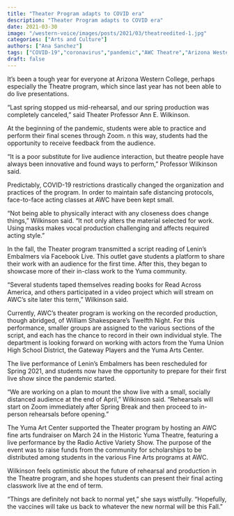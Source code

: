 ```yaml
---
title: "Theater Program adapts to COVID era"
description: "Theater Program adapts to COVID era"
date: 2021-03-30
image: "/western-voice/images/posts/2021/03/theatreedited-1.jpg"
categories: ["Arts and Culture"]
authors: ["Ana Sanchez"]
tags: ["COVID-19","coronavirus","pandemic","AWC Theatre","Arizona Western College"]
draft: false
---
```

It’s been a tough year for everyone at Arizona Western College, perhaps especially the Theatre program, which since last year has not been able to do live presentations.

“Last spring stopped us mid-rehearsal, and our spring production was completely canceled,” said Theater Professor Ann E. Wilkinson.

At the beginning of the pandemic, students were able to practice and perform their final scenes through Zoom. n this way, students had the opportunity to receive feedback from the audience.

“It is a poor substitute for live audience interaction, but theatre people have always been innovative and found ways to perform,” Professor Wilkinson said.

Predictably, COVID-19 restrictions drastically changed the organization and practices of the program. In order to maintain safe distancing protocols, face-to-face acting classes at AWC have been kept small.

“Not being able to physically interact with any closeness does change things,” Wilkinson said. “It not only alters the material selected for work. Using masks makes vocal production challenging and affects required acting style.”

In the fall, the Theater program transmitted a script reading of Lenin’s Embalmers via Facebook Live. This outlet gave students a platform to share their work with an audience for the first time. After this, they began to showcase more of their in-class work to the Yuma community.

“Several students taped themselves reading books for Read Across America, and others participated in a video project which will stream on AWC’s site later this term,” Wilkinson said.

Currently, AWC’s theater program is working on the recorded production, though abridged, of William Shakespeare’s Twelfth Night. For this performance, smaller groups are assigned to the various sections of the script, and each has the chance to record in their own individual style. The department is looking forward on working with actors from the Yuma Union High School District, the Gateway Players and the Yuma Arts Center.

The live performance of Lenin’s Embalmers has been rescheduled for Spring 2021, and students now have the opportunity to prepare for their first live show since the pandemic started.

“We are working on a plan to mount the show live with a small, socially distanced audience at the end of April,” Wilkinson said. “Rehearsals will start on Zoom immediately after Spring Break and then proceed to in-person rehearsals before opening.”

The Yuma Art Center supported the Theater program by hosting an AWC fine arts fundraiser on March 24 in the Historic Yuma Theatre, featuring a live performance by the Radio Active Variety Show. The purpose of the event was to raise funds from the community for scholarships to be distributed among students in the various Fine Arts programs at AWC.

Wilkinson feels optimistic about the future of rehearsal and production in the Theatre program, and she hopes students can present their final acting classwork live at the end of term.

“Things are definitely not back to normal yet,” she says wistfully. “Hopefully, the vaccines will take us back to whatever the new normal will be this Fall.”